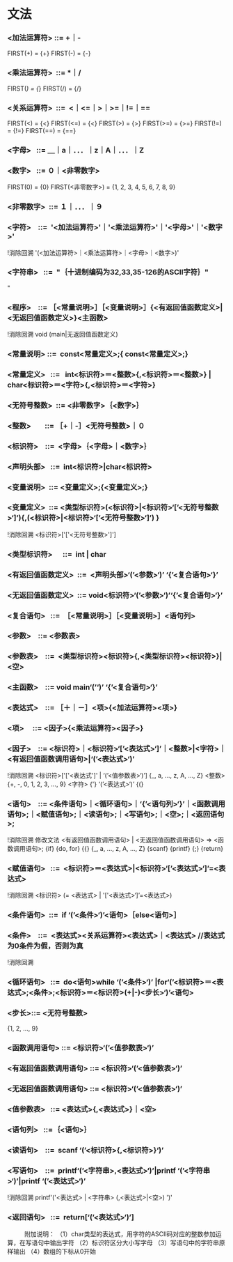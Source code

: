 # 文法
### <加法运算符> ::= +｜-
FIRST(+) = {+}
FIRST(-) = {-}

### <乘法运算符>  ::= *｜/
FIRST(*) = {*}
FIRST(/) = {/}

### <关系运算符>  ::=  <｜<=｜>｜>=｜!=｜==
FIRST(<) = {<}
FIRST(<=) = {<}
FIRST(>) = {>}
FIRST(>=) = {>=}
FIRST(!=) = {!=}
FIRST(==) = {==}

### <字母>   ::= ＿｜a｜．．．｜z｜A｜．．．｜Z

### <数字>   ::= ０｜<非零数字>
FIRST(0) = {0}
FIRST(<非零数字>) = {1, 2, 3, 4, 5, 6, 7, 8, 9}

### <非零数字>  ::= １｜．．．｜９

### <字符>    ::=  '<加法运算符>'｜'<乘法运算符>'｜'<字母>'｜'<数字>'
!消除回溯 '(<加法运算符>｜<乘法运算符>｜<字母>｜<数字>)'

### <字符串>   ::=  "｛十进制编码为32,33,35-126的ASCII字符｝"  
"
                            
### <程序>    ::= ［<常量说明>］［<变量说明>］{<有返回值函数定义>|<无返回值函数定义>}<主函数>
!消除回溯 void (main|无返回值函数定义)

### <常量说明> ::=  const<常量定义>;{ const<常量定义>;}

### <常量定义>   ::=   int<标识符>＝<整数>{,<标识符>＝<整数>} | char<标识符>＝<字符>{,<标识符>＝<字符>}

### <无符号整数>  ::= <非零数字>｛<数字>｝

### <整数>        ::= ［+｜-］<无符号整数>｜０

### <标识符>    ::=  <字母>｛<字母>｜<数字>｝

### <声明头部>   ::=  int<标识符>|char<标识符>

### <变量说明>  ::= <变量定义>;{<变量定义>;}

### <变量定义>  ::= <类型标识符>(<标识符>|<标识符>‘[’<无符号整数>‘]’){,(<标识符>|<标识符>‘[’<无符号整数>‘]’) }
!消除回溯 <标识符>['['<无符号整数>']']

### <类型标识符>      ::=  int | char

### <有返回值函数定义>  ::=  <声明头部>‘(’<参数>‘)’ ‘{’<复合语句>‘}’

### <无返回值函数定义>  ::= void<标识符>‘(’<参数>‘)’‘{’<复合语句>‘}’

### <复合语句>   ::=  ［<常量说明>］［<变量说明>］<语句列>

### <参数>    ::= <参数表>

### <参数表>    ::=  <类型标识符><标识符>{,<类型标识符><标识符>}| <空>

### <主函数>    ::= void main‘(’‘)’ ‘{’<复合语句>‘}’

### <表达式>    ::= ［＋｜－］<项>{<加法运算符><项>}

### <项>     ::= <因子>{<乘法运算符><因子>}

### <因子>    ::= <标识符>｜<标识符>‘[’<表达式>‘]’｜<整数>|<字符>｜<有返回值函数调用语句>|‘(’<表达式>‘)’
!消除回溯
<标识符>['['<表达式']' | ‘(’<值参数表>‘)’]  {_, a, ..., z, A, ..., Z}
<整数> {+, -, 0, 1, 2, 3, ..., 9}
<字符> {'}
‘(’<表达式>‘)’ {(}



### <语句>    ::= <条件语句>｜<循环语句>｜‘{’<语句列>‘}’｜<函数调用语句>;｜<赋值语句>;｜<读语句>;｜<写语句>;｜<空>;｜<返回语句>;
!消除回溯 修改文法 <有返回值函数调用语句> | <无返回值函数调用语句> => <函数调用语句>;
{if}
{do, for}
{{}
{_, a, ..., z, A, ..., Z}
{scanf}
{printf}
{;}
{return}

### <赋值语句>   ::=  <标识符>＝<表达式>|<标识符>‘[’<表达式>‘]’=<表达式>
!消除回溯
<标识符> (= <表达式> | '['<表达式>‘]’=<表达式>)

### <条件语句>  ::=  if ‘(’<条件>‘)’<语句>［else<语句>］

### <条件>    ::=  <表达式><关系运算符><表达式>｜<表达式> //表达式为0条件为假，否则为真
!消除回溯

### <循环语句>   ::=  do<语句>while ‘(’<条件>‘)’ |for‘(’<标识符>＝<表达式>;<条件>;<标识符>＝<标识符>(+|-)<步长>‘)’<语句>

### <步长>::= <无符号整数>  
{1, 2, ..., 9}

### <函数调用语句> ::= <标识符>‘(’<值参数表>‘)’

### <有返回值函数调用语句> ::= <标识符>‘(’<值参数表>‘)’

### <无返回值函数调用语句> ::= <标识符>‘(’<值参数表>‘)’

### <值参数表>   ::= <表达式>{,<表达式>}｜<空>

### <语句列>   ::=｛<语句>｝

### <读语句>    ::=  scanf ‘(’<标识符>{,<标识符>}‘)’

### <写语句>    ::=  printf‘(’<字符串>,<表达式>‘)’|printf ‘(’<字符串>‘)’|printf ‘(’<表达式>‘)’
!消除回溯
printf'('<表达式> | <字符串> (,<表达式>|<空>) ')'

### <返回语句>   ::=  return[‘(’<表达式>‘)’]
         
附加说明：
（1）char类型的表达式，用字符的ASCII码对应的整数参加运算，在写语句中输出字符
（2）标识符区分大小写字母
（3）写语句中的字符串原样输出
（4）数组的下标从0开始